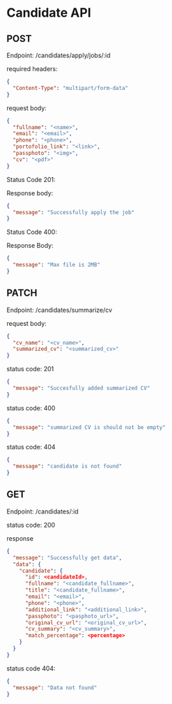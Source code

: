 # Candidate API

## POST

Endpoint: /candidates/apply/jobs/:id

required headers:

```json
{
  "Content-Type": "multipart/form-data"
}
```

request body:

```json
{
  "fullname": "<name>",
  "email": "<email>",
  "phone": "<phone>",
  "portofolio_link": "<link>",
  "passphoto": "<img>",
  "cv": "<pdf>"
}
```

Status Code 201:

Response body:

```json
{
  "message": "Successfully apply the job"
}
```

Status Code 400:

Response Body:

```json
{
  "message": "Max file is 2MB"
}
```

## PATCH

Endpoint: /candidates/summarize/cv

request body:

```json
{
  "cv_name": "<cv_name>",
  "summarized_cv": "<summarized_cv>"
}
```

status code: 201

```json
{
  "message": "Succesfully added summarized CV"
}
```

status code: 400

```json
{
  "message": "summarized CV is should not be empty"
}
```

status code: 404

```json
{
  "message": "candidate is not found"
}
```

## GET

Endpoint: /candidates/:id

status code: 200

response

```json
{
  "message": "Successfully get data",
  "data": {
    "candidate": {
      "id": <candidateId>,
      "fullname": "<candidate_fullname>",
      "title": "<candidate_fullname>",
      "email": "<email>",
      "phone": "<phone>",
      "additional_link": "<additional_link>",
      "passphoto": "<pasphoto_url>",
      "original_cv_url": "<original_cv_url>",
      "cv_summary": "<cv_summary>",
      "match_percentage": <percentage>
    }
  }
}
```

status code 404:

```json
{
  "message": "Data not found"
}
```
